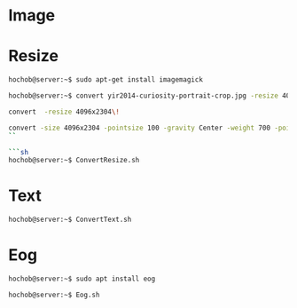 # Image

# Resize

```sh
hochob@server:~$ sudo apt-get install imagemagick
```

```sh
hochob@server:~$ convert yir2014-curiosity-portrait-crop.jpg -resize 4096x2304\! yir2014-curiosity-portrait-full.jpg

convert  -resize 4096x2304\! 

convert -size 4096x2304 -pointsize 100 -gravity Center -weight 700 -pointsize 200 -fill white -draw 'text 100,100 HiThere' Black.jpg Version.jpg
``

```sh
hochob@server:~$ ConvertResize.sh
```

# Text

```sh
hochob@server:~$ ConvertText.sh
```

# Eog

```sh
hochob@server:~$ sudo apt install eog
```

```sh
hochob@server:~$ Eog.sh
```